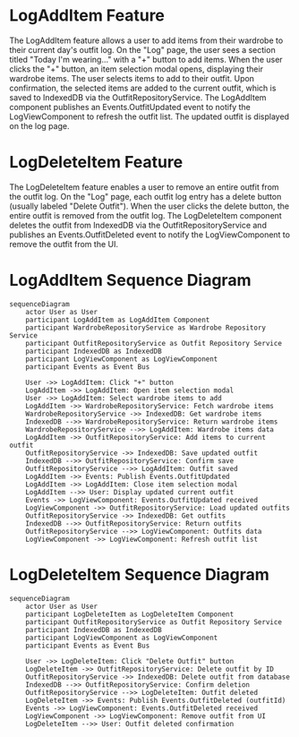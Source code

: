 # LogAddItem Feature

The LogAddItem feature allows a user to add items from their wardrobe to their current day's outfit log. On the "Log" page, the user sees a section titled "Today I'm wearing..." with a "+" button to add items. When the user clicks the "+" button, an item selection modal opens, displaying their wardrobe items. The user selects items to add to their outfit. Upon confirmation, the selected items are added to the current outfit, which is saved to IndexedDB via the OutfitRepositoryService. The LogAddItem component publishes an Events.OutfitUpdated event to notify the LogViewComponent to refresh the outfit list. The updated outfit is displayed on the log page.

# LogDeleteItem Feature

The LogDeleteItem feature enables a user to remove an entire outfit from the outfit log. On the "Log" page, each outfit log entry has a delete button (usually labeled "Delete Outfit"). When the user clicks the delete button, the entire outfit is removed from the outfit log. The LogDeleteItem component deletes the outfit from IndexedDB via the OutfitRepositoryService and publishes an Events.OutfitDeleted event to notify the LogViewComponent to remove the outfit from the UI.

# LogAddItem Sequence Diagram

```mermaid
sequenceDiagram
    actor User as User
    participant LogAddItem as LogAddItem Component
    participant WardrobeRepositoryService as Wardrobe Repository Service
    participant OutfitRepositoryService as Outfit Repository Service
    participant IndexedDB as IndexedDB
    participant LogViewComponent as LogViewComponent
    participant Events as Event Bus

    User ->> LogAddItem: Click "+" button
    LogAddItem ->> LogAddItem: Open item selection modal
    User ->> LogAddItem: Select wardrobe items to add
    LogAddItem ->> WardrobeRepositoryService: Fetch wardrobe items
    WardrobeRepositoryService ->> IndexedDB: Get wardrobe items
    IndexedDB -->> WardrobeRepositoryService: Return wardrobe items
    WardrobeRepositoryService -->> LogAddItem: Wardrobe items data
    LogAddItem ->> OutfitRepositoryService: Add items to current outfit
    OutfitRepositoryService ->> IndexedDB: Save updated outfit
    IndexedDB -->> OutfitRepositoryService: Confirm save
    OutfitRepositoryService -->> LogAddItem: Outfit saved
    LogAddItem ->> Events: Publish Events.OutfitUpdated
    LogAddItem ->> LogAddItem: Close item selection modal
    LogAddItem -->> User: Display updated current outfit
    Events ->> LogViewComponent: Events.OutfitUpdated received
    LogViewComponent ->> OutfitRepositoryService: Load updated outfits
    OutfitRepositoryService ->> IndexedDB: Get outfits
    IndexedDB -->> OutfitRepositoryService: Return outfits
    OutfitRepositoryService -->> LogViewComponent: Outfits data
    LogViewComponent ->> LogViewComponent: Refresh outfit list
```

# LogDeleteItem Sequence Diagram

```mermaid
sequenceDiagram
    actor User as User
    participant LogDeleteItem as LogDeleteItem Component
    participant OutfitRepositoryService as Outfit Repository Service
    participant IndexedDB as IndexedDB
    participant LogViewComponent as LogViewComponent
    participant Events as Event Bus

    User ->> LogDeleteItem: Click "Delete Outfit" button
    LogDeleteItem ->> OutfitRepositoryService: Delete outfit by ID
    OutfitRepositoryService ->> IndexedDB: Delete outfit from database
    IndexedDB -->> OutfitRepositoryService: Confirm deletion
    OutfitRepositoryService -->> LogDeleteItem: Outfit deleted
    LogDeleteItem ->> Events: Publish Events.OutfitDeleted (outfitId)
    Events ->> LogViewComponent: Events.OutfitDeleted received
    LogViewComponent ->> LogViewComponent: Remove outfit from UI
    LogDeleteItem -->> User: Outfit deleted confirmation
```


